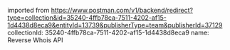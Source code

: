 imported from https://www.postman.com/v1/backend/redirect?type=collection&id=35240-4ffb78ca-7511-4202-af15-1d4438d8eca9&entityId=13739&publisherType=team&publisherId=37129
collectionId: 35240-4ffb78ca-7511-4202-af15-1d4438d8eca9
name: Reverse Whois API
